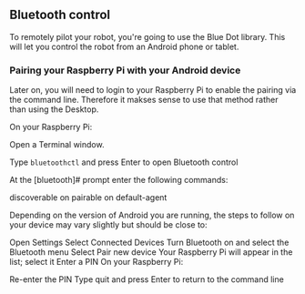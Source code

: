 ## Bluetooth control

To remotely pilot your robot, you're going to use the Blue Dot library.
This will let you control the robot from an Android phone or tablet.

### Pairing your Raspberry Pi with your Android device

Later on, you will need to login to your Raspberry Pi to enable the pairing via the command line. Therefore it makses sense to use that method rather than using the Desktop.

On your Raspberry Pi:

Open a Terminal window.

Type `bluetoothctl` and press Enter to open Bluetooth control

At the [bluetooth]# prompt enter the following commands:

discoverable on
pairable on
default-agent

Depending on the version of Android you are running, the steps to follow on your device may vary slightly but should be close to:

Open Settings
Select Connected Devices
Turn Bluetooth on and select the Bluetooth menu
Select Pair new device
Your Raspberry Pi will appear in the list; select it
Enter a PIN
On your Raspberry Pi:

Re-enter the PIN
Type quit and press Enter to return to the command line
